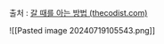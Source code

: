출처 : [갈 때를 아는 방법 (thecodist.com)](https://thecodist.com/how-to-know-when-its-time-to-go/)

![[Pasted image 20240719105543.png]]

